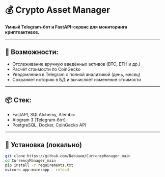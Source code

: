 # 💰 Crypto Asset Manager

**Умный Telegram-бот и FastAPI-сервис для мониторинга криптоактивов.**

---

## 🚀 Возможности:

- Отслеживание вручную введённых активов (BTC, ETH и др.)
- Расчёт стоимости по CoinGecko
- Уведомления в Telegram с полной аналитикой (день, месяц)
- Сохраняет историю в БД и вычисляет изменение стоимости

---

## 📦 Стек:

- FastAPI, SQLAlchemy, Alembic
- Aiogram 3 (Telegram-бот)
- PostgreSQL, Docker, CoinGecko API

---

## 🔧 Установка (локально)

```bash
git clone https://github.com/Babuuum/CurrencyManager_main
cd CurrencyManager_main
pip install -r requirements.txt
uvicorn app.main:app --reload
